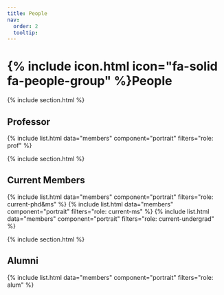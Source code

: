 ```yaml
---
title: People
nav:
  order: 2
  tooltip: 
---
```


# {% include icon.html icon="fa-solid fa-people-group" %}People

{% include section.html %}

## Professor

{% include list.html  data="members"  component="portrait"  filters="role: prof" %}

{% include section.html %}

## Current Members

{% include list.html  data="members"  component="portrait"  filters="role: current-phd&ms" %}
{% include list.html  data="members"  component="portrait"  filters="role: current-ms" %}
{% include list.html  data="members"  component="portrait"  filters="role: current-undergrad" %}
<!--
{% include list.html  data="members"  component="portrait"  filters="role: pi" %}
{% include list.html  data="members"  component="portrait"  filters="role: current-manager" %}
{% include list.html  data="members"  component="portrait"  filters="role: current-technician" %}
{% include list.html  data="members"  component="portrait"  filters="role: current-postdoc" %}
{% include list.html  data="members"  component="portrait"  filters="role: current-phd" %}
{% include list.html  data="members"  component="portrait"  filters="role: current-hs" %}
-->

{% include section.html %}

## Alumni

{% include list.html  data="members"  component="portrait"  filters="role: alum" %}


